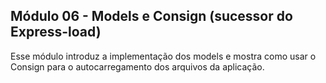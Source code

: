 ## Módulo 06 - Models e Consign (sucessor do Express-load)

Esse módulo introduz a implementação dos models e mostra como usar o Consign para o autocarregamento dos arquivos da aplicação.
